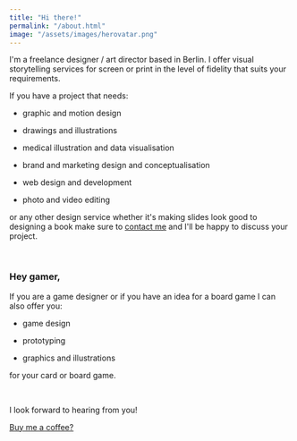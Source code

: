 ```yaml
---
title: "Hi there!"
permalink: "/about.html"
image: "/assets/images/herovatar.png"
---
```


I'm a freelance designer / art director based in Berlin. I offer visual storytelling services for screen or print in the level of fidelity that suits your requirements. 

If you have a project that needs:

- graphic and motion design

- drawings and illustrations

- medical illustration and data visualisation

- brand and marketing design and conceptualisation

- web design and development

- photo and video editing

or any other design service whether it's making slides look good to designing a book make sure to [contact me](https://kapazoglu.info/contact.html) and I'll be happy to discuss your project.

<br>

### Hey gamer,
If you are a game designer or if you have an idea for a board game I can also offer you:

- game design

- prototyping

- graphics and illustrations

for your card or board game.

<br>

I look forward to hearing from you!

<a target="_blank" class="btn btn-warning" href="https://www.buymeacoffee.com/kapazoglou"><i class="fa fa-coffee"></i> Buy me a coffee?</a>

